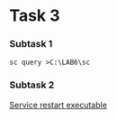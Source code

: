 # Task 3
### Subtask 1
```batch
sc query >C:\LAB6\sc
```

### Subtask 2
[Service restart executable](https://github.com/lipoponi/os-course/blob/master/lab6/restart.bat)
